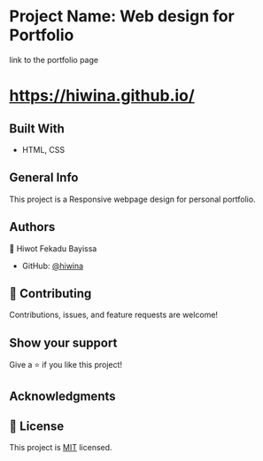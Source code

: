 # Project Name: Web design for Portfolio

link to the portfolio page 

# https://hiwina.github.io/


## Built With

- HTML, CSS

## General Info

This project is a Responsive webpage design for personal portfolio.


## Authors

👤 Hiwot Fekadu Bayissa

- GitHub: [@hiwina](https://github.com/hiwina)

## 🤝 Contributing

Contributions, issues, and feature requests are welcome!

## Show your support

Give a ⭐️ if you like this project!

## Acknowledgments

## 📝 License

This project is [MIT](./MIT.md) licensed.
